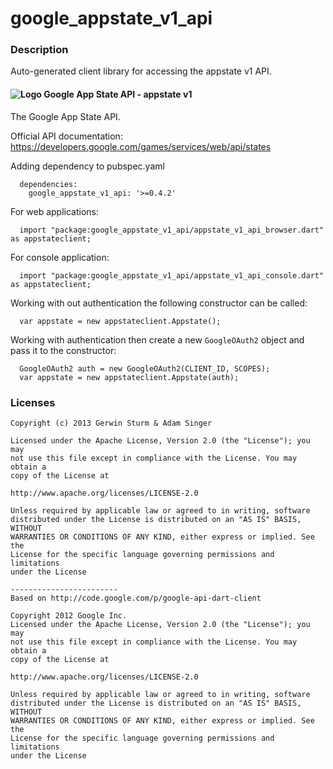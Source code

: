 # google_appstate_v1_api

### Description

Auto-generated client library for accessing the appstate v1 API.

#### ![Logo](http://www.google.com/images/icons/product/search-16.gif) Google App State API - appstate v1

The Google App State API.

Official API documentation: https://developers.google.com/games/services/web/api/states

Adding dependency to pubspec.yaml

```
  dependencies:
    google_appstate_v1_api: '>=0.4.2'
```

For web applications:

```
  import "package:google_appstate_v1_api/appstate_v1_api_browser.dart" as appstateclient;
```

For console application:

```
  import "package:google_appstate_v1_api/appstate_v1_api_console.dart" as appstateclient;
```

Working with out authentication the following constructor can be called:

```
  var appstate = new appstateclient.Appstate();
```

Working with authentication then create a new `GoogleOAuth2` object and pass it to the constructor:


```
  GoogleOAuth2 auth = new GoogleOAuth2(CLIENT_ID, SCOPES);
  var appstate = new appstateclient.Appstate(auth);
```

### Licenses

```
Copyright (c) 2013 Gerwin Sturm & Adam Singer

Licensed under the Apache License, Version 2.0 (the "License"); you may 
not use this file except in compliance with the License. You may obtain a 
copy of the License at

http://www.apache.org/licenses/LICENSE-2.0

Unless required by applicable law or agreed to in writing, software
distributed under the License is distributed on an "AS IS" BASIS, WITHOUT
WARRANTIES OR CONDITIONS OF ANY KIND, either express or implied. See the
License for the specific language governing permissions and limitations 
under the License

------------------------
Based on http://code.google.com/p/google-api-dart-client

Copyright 2012 Google Inc.
Licensed under the Apache License, Version 2.0 (the "License"); you may 
not use this file except in compliance with the License. You may obtain a
copy of the License at

http://www.apache.org/licenses/LICENSE-2.0

Unless required by applicable law or agreed to in writing, software
distributed under the License is distributed on an "AS IS" BASIS, WITHOUT
WARRANTIES OR CONDITIONS OF ANY KIND, either express or implied. See the
License for the specific language governing permissions and limitations 
under the License

```
